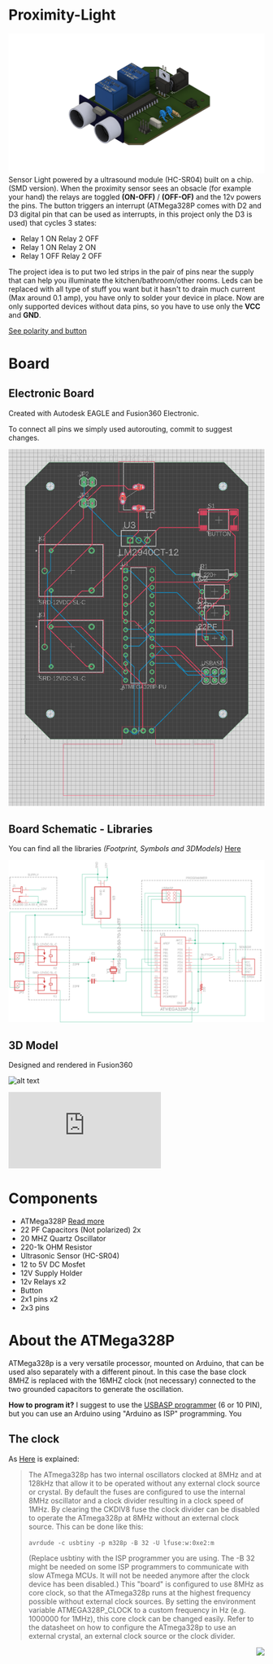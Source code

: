 # Proximity-Light
![alt text](https://github.com/BlessedRebuS/Proximity-Light/blob/main/images/LightSensor%20v1.png)
Sensor Light powered by a ultrasound module (HC-SR04) built on a chip. (SMD version). 
When the proximity sensor sees an obsacle (for example your hand) the relays are toggled **(ON-OFF)** / **(OFF-OF)** and the 12v powers the pins.
The button triggers an interrupt (ATMega328P comes with D2 and D3 digital pin that can be used as interrupts, in this project only the D3 is used) that cycles 3 states:

* Relay 1 ON Relay 2 OFF
* Relay 1 ON Relay 2 ON
* Relay 1 OFF Relay 2 OFF

The project idea is to put two led strips in the pair of pins near the supply that can help you illuminate the kitchen/bathroom/other rooms. Leds can be replaced with all type of stuff you want but it hasn't to drain much current (Max around 0.1 amp), you have only to solder your device in place. Now are only supported devices without data pins, so you have to use only the **VCC** and **GND**.

[See polarity and button](https://github.com/BlessedRebuS/Proximity-Light/blob/main/images/PinButton.png)

# Board


## Electronic Board
Created with Autodesk EAGLE and Fusion360 Electronic.

To connect all pins we simply used autorouting, commit to suggest changes.

![alt text](https://github.com/BlessedRebuS/Proximity-Light/blob/main/images/Board.png)

## Board Schematic - Libraries
You can find all the libraries *(Footprint, Symbols and 3DModels)* [Here](https://github.com/BlessedRebuS/Proximity-Light/tree/main/libraries/Footprints)

![alt text](https://github.com/BlessedRebuS/Proximity-Light/blob/main/images/Schematic.png)

## 3D Model

Designed and rendered in Fusion360

![alt text](https://media.giphy.com/media/gLZiwmqNYszEZtdC1Y/giphy.gif?cid=790b7611a83148cbe7ad602f8bc8b3268413f0216be1d08f&rid=giphy.gif&ct=g)


![3D Model STL](https://github.com/BlessedRebuS/Proximity-Light/blob/main/Light-Sensor/Board/LightSensor.stl)
# Components

* ATMega328P  [Read more](#about-the-atmega328p)
* 22 PF Capacitors (Not polarized) 2x
* 20 MHZ Quartz Oscillator
* 220-1k OHM Resistor
* Ultrasonic Sensor (HC-SR04)
* 12 to 5V DC Mosfet
* 12V Supply Holder
* 12v Relays x2
* Button
* 2x1 pins x2
* 2x3 pins

# About the ATMega328P

ATMega328p is a very versatile processor, mounted on Arduino, that can be used also separately with a different pinout. In this case the base clock 8MHZ is replaced with the 16MHZ clock (not necessary) connected to the two grounded capacitors to generate the oscillation.

**How to program it?** I suggest to use the [USBASP programmer](www.learningaboutelectronics.com/Articles/Program-AVR-chip-using-a-USBASP-with-10-pin-cable.php) (6 or 10 PIN), but you can use an Arduino using "Arduino as ISP" programming.
You

## The clock
As [Here](https://doc.riot-os.org/group__boards__atmega328p.html) is explained:

> The ATmega328p has two internal oscillators clocked at 8MHz and at 128kHz that allow it to be operated without any external clock source or crystal. By default the fuses are configured to use the internal 8MHz oscillator and a clock divider resulting in a clock speed of 1MHz. By clearing the CKDIV8 fuse the clock divider can be disabled to operate the ATmega328p at 8MHz without an external clock source. This can be done like this:
> 
> `avrdude -c usbtiny -p m328p -B 32 -U lfuse:w:0xe2:m`
> 
> (Replace usbtiny with the ISP programmer you are using. The -B 32 might be needed on some ISP programmers to communicate with slow ATmega MCUs. It will not be needed anymore after the clock device has been disabled.)
This "board" is configured to use 8MHz as core clock, so that the ATmega328p runs at the highest frequency possible without external clock sources.
By setting the environment variable ATMEGA328P_CLOCK to a custom frequency in Hz (e.g. 1000000 for 1MHz), this core clock can be changed easily. Refer to the datasheet on how to configure the ATmega328p to use an external crystal, an external clock source or the clock divider.
<p align="right">
<img src="https://komarev.com/ghpvc/?username=blessedrebus&style=plastic&label=Views"><img>
